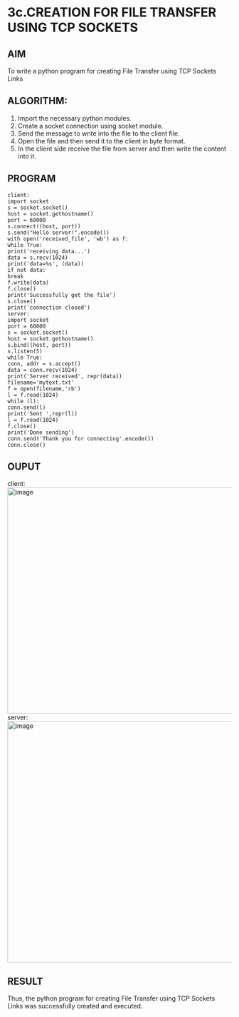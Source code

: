 # 3c.CREATION FOR FILE TRANSFER USING TCP SOCKETS
## AIM
To write a python program for creating File Transfer using TCP Sockets Links
## ALGORITHM:
1. Import the necessary python modules.
2. Create a socket connection using socket module.
3. Send the message to write into the file to the client file.
4. Open the file and then send it to the client in byte format.
5. In the client side receive the file from server and then write the content into it.
## PROGRAM
```
client:
import socket
s = socket.socket()
host = socket.gethostname()
port = 60000
s.connect((host, port))
s.send("Hello server!".encode())
with open('received_file', 'wb') as f:
while True:
print('receiving data...')
data = s.recv(1024)
print('data=%s', (data))
if not data:
break
f.write(data)
f.close()
print('Successfully get the file')
s.close()
print('connection closed')
server:
import socket
port = 60000
s = socket.socket()
host = socket.gethostname()
s.bind((host, port))
s.listen(5)
while True:
conn, addr = s.accept()
data = conn.recv(1024)
print('Server received', repr(data))
filename='mytext.txt'
f = open(filename,'rb')
l = f.read(1024)
while (l):
conn.send(l)
print('Sent ',repr(l))
l = f.read(1024)
f.close()
print('Done sending')
conn.send('Thank you for connecting'.encode())
conn.close()
```

## OUPUT
client:
<img width="507" alt="image" src="https://github.com/user-attachments/assets/562f0e54-7587-4193-a150-e9264d796a20" />
server:
<img width="541" alt="image" src="https://github.com/user-attachments/assets/8e2c6930-1041-4fd5-90bd-1e9ca8c81c65" />


## RESULT
Thus, the python program for creating File Transfer using TCP Sockets Links was 
successfully created and executed.
